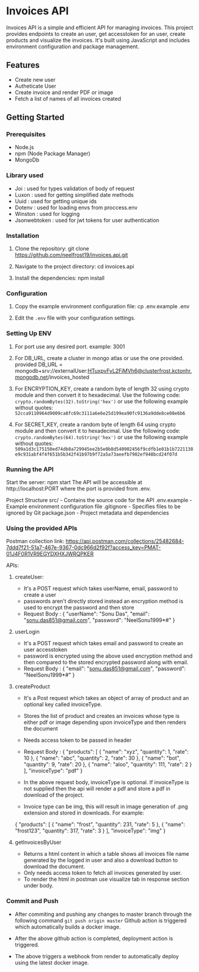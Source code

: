 # Invoices API

Invoices API is a simple and efficient API for managing invoices. This project provides endpoints to create an user, get accesstoken for an user, create products and visualize the invoices. 
It's built using JavaScript and includes environment configuration and package management.

## Features

- Create new user
- Autheticate User
- Create invoice and render PDF or image
- Fetch a list of names of all invoices created

## Getting Started

### Prerequisites

- Node.js
- npm (Node Package Manager)
- MongoDb

### Library used

- Joi : used for types validation of body of request
- Luxon : used for getting simplified date methods
- Uuid : used for getting unique ids
- Dotenv : used for loading envs from proccess.env
- Winston : used for logging
- Jsonwebtoken : used for jwt tokens for user authentication

### Installation

1. Clone the repository:
   git clone https://github.com/neelfrost19/invoices.api.git

2. Navigate to the project directory:
   cd invoices.api

3. Install the dependencies:
   npm install

### Configuration

1. Copy the example environment configuration file:
   cp .env.example .env

2. Edit the `.env` file with your configuration settings.

### Setting Up ENV

1. For port use any desired port.
   example: 3001

2. For DB_URL, create a cluster in mongo atlas or use the one provided.
   provided DB_URL = mongodb+srv://externalUser:HTuxpvFvL2FjMVh6@clusterfrost.kctonhr.mongodb.net/invoices_hosted

3. For ENCRYPTION_KEY, create a random byte of length 32 using crypto module and then convert it to hexadecimal.
   Use the following code: `crypto.randomBytes(32).toString('hex')` or use the following example without quotes:
   `52cca9110964d9009ca8fc69c3111a6e6e25d199ea90fc9136a9dde8ce08e6b6`

4. For SECRET_KEY, create a random byte of length 64 using crypto module and then convert it to hexadecimal.
   Use the following code: `crypto.randomBytes(64).toString('hex')` or use the following example without quotes:
   `509a1d3c175150ed74db8a729945ee2b5e0b8d540902456f9cdfb1e01b1b7221138e9c931abf4f4f651b5b342f41b97b9f72a5a73aeefb7902ef948bcd24f07d`

### Running the API

Start the server:
npm start
The API will be accessible at http://localhost:PORT where the port is provided from .env.

Project Structure
src/ - Contains the source code for the API
.env.example - Example environment configuration file
.gitignore - Specifies files to be ignored by Git
package.json - Project metadata and dependencies

### Using the provided APIs

Postman collection link: https://api.postman.com/collections/25482684-7ddd7f21-51a7-467e-9367-0dc966d2f92f?access_key=PMAT-01J4F0R1VR9EGYDXHXJWRQPKER


APIs:

1. createUser:
    - It's a POST request which takes userName, email, password to create a user
    - passwords aren't directly stored instead an encryption method is used to encrypt the password and then store
    - Request Body :
      {
      "userName": "Sonu Das",
      "email": "sonu.das851@gmail.com",
      "password": "NeelSonu1999*#"
      }

2. userLogin
    - It's a POST request which takes email and password to create an user accesstoken
    - password is encrypted using the above used encryption method and then compared to the stored encrypted password along with email.
    - Request Body :
      {
      "email": "sonu.das851@gmail.com",
      "password": "NeelSonu1999*#"
      }

3. createProduct
    - It's a Post request which takes an object of array of product and an optional key called invoiceType.
    - Stores the list of product and creates an invoices whose type is either pdf or image depending upon invoiceType and then renders the document
    - Needs access token to be passed in header
    - Request Body :
      {
      "products": [
      {
      "name": "xyz",
      "quantity": 1,
      "rate": 10
      },
      {
      "name": "abc",
      "quantity": 2,
      "rate": 30
      },
      {
      "name": "bot",
      "quantity": 9,
      "rate": 20
      },
      {
      "name": "aloo",
      "quantity": 111,
      "rate": 2
      }
      ],
      "invoiceType": "pdf"
      }

    - In the above request body, invoiceType is optional. If invoiceType is not supplied then the api will render a pdf and store a pdf in download of the project.
    - Invoice type can be img, this will result in image generation of .png extension and stored in downloads.
      For example:

   {
   "products": [
   {
   "name": "frost",
   "quantity": 231,
   "rate": 5
   },
   {
   "name": "frost123",
   "quantity": 317,
   "rate": 3
   }
   ],
   "invoiceType": "img"
   }

4. getInvoicesByUser
   - Returns a html content in which a table shows all invoices file name generated by the logged in user and also a download button to download the document.
   - Only needs access token to fetch all invoices generated by user.
   - To render the html in postman use visualize tab in response section under body.


### Commit and Push

- After commiting and pushing any changes to master branch through the following command
  `git push origin master`
  Github action is triggered which automatically builds a docker image.

- After the above github action is completed, deployment action is triggered.

- The above triggers a webhook from render to automatically deploy using the latest docker image.
	

